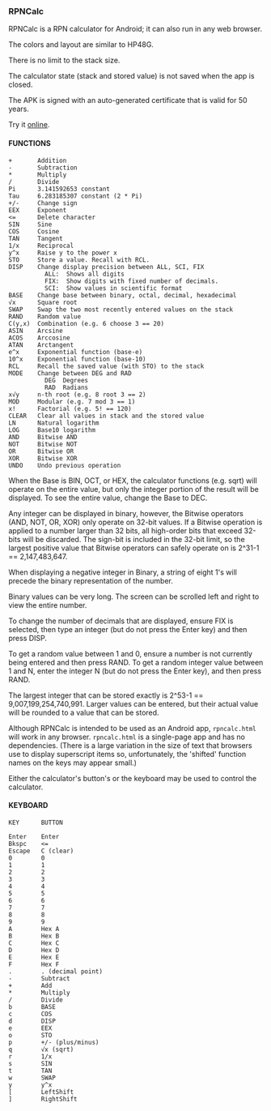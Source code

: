### RPNCalc

RPNCalc is a RPN calculator for Android; it can also run in any web browser.

The colors and layout are similar to HP48G.

There is no limit to the stack size.

The calculator state (stack and stored value) is not saved when the app is closed.

The APK is signed with an auto-generated certificate that is valid for 50 years.

Try it [online](https://deverac.github.io/rpncalc/).

#### FUNCTIONS

    +       Addition
    -       Subtraction
    *       Multiply
    /       Divide
    Pi      3.141592653 constant
    Tau     6.283185307 constant (2 * Pi)
    +/-     Change sign
    EEX     Exponent
    <=      Delete character
    SIN     Sine
    COS     Cosine
    TAN     Tangent
    1/x     Reciprocal
    y^x     Raise y to the power x
    STO     Store a value. Recall with RCL.
    DISP    Change display precision between ALL, SCI, FIX
              ALL:  Shows all digits
              FIX:  Show digits with fixed number of decimals. 
              SCI:  Show values in scientific format
    BASE    Change base between binary, octal, decimal, hexadecimal
    √x      Square root
    SWAP    Swap the two most recently entered values on the stack
    RAND    Random value
    C(y,x)  Combination (e.g. 6 choose 3 == 20)
    ASIN    Arcsine
    ACOS    Arccosine
    ATAN    Arctangent
    e^x     Exponential function (base-e)
    10^x    Exponential function (base-10)
    RCL     Recall the saved value (with STO) to the stack
    MODE    Change between DEG and RAD
              DEG  Degrees
              RAD  Radians
    x√y     n-th root (e.g. 8 root 3 == 2)
    MOD     Modular (e.g. 7 mod 3 == 1)
    x!      Factorial (e.g. 5! == 120)
    CLEAR   Clear all values in stack and the stored value
    LN      Natural logarithm
    LOG     Base10 logarithm
    AND     Bitwise AND 
    NOT     Bitwise NOT
    OR      Bitwise OR
    XOR     Bitwise XOR
    UNDO    Undo previous operation

When the Base is BIN, OCT, or HEX, the calculator functions (e.g. sqrt) will
operate on the entire value, but only the integer portion of the result will
be displayed. To see the entire value, change the Base to DEC.

Any integer can be displayed in binary, however, the Bitwise operators
(AND, NOT, OR, XOR) only operate on 32-bit values. If a Bitwise operation is
applied to a number larger than 32 bits, all high-order bits that exceed
32-bits will be discarded. The sign-bit is included in the 32-bit limit, so
the largest positive value that Bitwise operators can safely operate on is
2^31-1 == 2,147,483,647.

When displaying a negative integer in Binary, a string of eight 1's will
precede the binary representation of the number.

Binary values can be very long. The screen can be scrolled left and right to
view the entire number.

To change the number of decimals that are displayed, ensure FIX is selected,
then type an integer (but do not press the Enter key) and then press DISP.

To get a random value between 1 and 0, ensure a number is not currently being
entered and then press RAND. To get a random integer value between 1 and N,
enter the integer N (but do not press the Enter key), and then press RAND.

The largest integer that can be stored exactly is
2^53-1 == 9,007,199,254,740,991. Larger values can be entered, but their actual
value will be rounded to a value that can be stored.

Although RPNCalc is intended to be used as an Android app, `rpncalc.html` will
work in any browser. `rpncalc.html` is a single-page app and has no
dependencies. (There is a large variation in the size of text that browsers
use to display superscript items so, unfortunately, the 'shifted' function
names on the keys may appear small.)

Either the calculator's button's or the keyboard may be used to control
the calculator.

#### KEYBOARD

    KEY      BUTTON

    Enter    Enter
    Bkspc    <=
    Escape   C (clear)
    0        0
    1        1
    2        2
    3        3
    4        4
    5        5
    6        6
    7        7
    8        8
    9        9
    A        Hex A
    B        Hex B
    C        Hex C
    D        Hex D
    E        Hex E
    F        Hex F
    .        . (decimal point)
    -        Subtract
    +        Add
    *        Multiply
    /        Divide
    b        BASE
    c        COS
    d        DISP
    e        EEX
    o        STO
    p        +/- (plus/minus)
    q        √x (sqrt)
    r        1/x
    s        SIN
    t        TAN
    w        SWAP
    y        y^x
    [        LeftShift
    ]        RightShift
